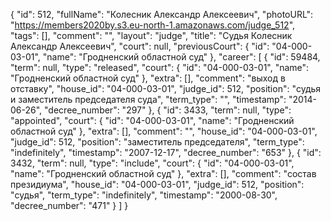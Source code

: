 {
    "id": 512,
    "fullName": "Колесник Александр Алексеевич",
    "photoURL": "https://members2020by.s3.eu-north-1.amazonaws.com/judge_512",
    "tags": [],
    "comment": "",
    "layout": "judge",
    "title": "Судья Колесник Александр Алексеевич",
    "court": null,
    "previousCourt": {
        "id": "04-000-03-01",
        "name": "Гродненский областной суд"
    },
    "career": [
        {
            "id": 59484,
            "term": null,
            "type": "released",
            "court": {
                "id": "04-000-03-01",
                "name": "Гродненский областной суд"
            },
            "extra": [],
            "comment": "выход в отставку",
            "house_id": "04-000-03-01",
            "judge_id": 512,
            "position": "судья и заместитель председателя суда",
            "term_type": "",
            "timestamp": "2014-06-26",
            "decree_number": "297"
        },
        {
            "id": 3433,
            "term": null,
            "type": "appointed",
            "court": {
                "id": "04-000-03-01",
                "name": "Гродненский областной суд"
            },
            "extra": [],
            "comment": "",
            "house_id": "04-000-03-01",
            "judge_id": 512,
            "position": "заместитель председателя",
            "term_type": "indefinitely",
            "timestamp": "2007-12-17",
            "decree_number": "653"
        },
        {
            "id": 3432,
            "term": null,
            "type": "include",
            "court": {
                "id": "04-000-03-01",
                "name": "Гродненский областной суд"
            },
            "extra": [],
            "comment": "состав президиума",
            "house_id": "04-000-03-01",
            "judge_id": 512,
            "position": "судья",
            "term_type": "indefinitely",
            "timestamp": "2000-08-30",
            "decree_number": "471"
        }
    ]
}